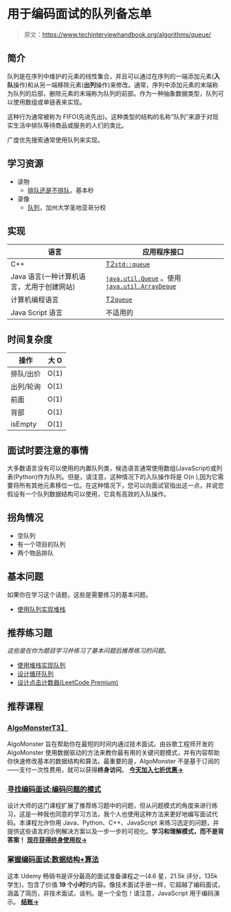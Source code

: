 # 用于编码面试的队列备忘单

> 原文：<https://www.techinterviewhandbook.org/algorithms/queue/>



## 简介[](#introduction "Direct link to heading")

队列是在序列中维护的元素的线性集合，并且可以通过在序列的一端添加元素(**入队**操作)和从另一端移除元素(**出列**操作)来修改。通常，序列中添加元素的末端称为队列的后部，删除元素的末端称为队列的前部。作为一种抽象数据类型，队列可以使用数组或单链表来实现。

这种行为通常被称为 FIFO(先进先出)。这种类型的结构的名称“队列”来源于对现实生活中排队等待商品或服务的人们的类比。

广度优先搜索通常使用队列来实现。

## 学习资源[](#learning-resources "Direct link to heading")

*   读物
    *   [排队还是不排队](https://medium.com/basecs/to-queue-or-not-to-queue-2653bcde5b04)，基本秒
*   录像
    *   [队列](https://www.coursera.org/lecture/data-structures/queues-EShpq)，加州大学圣地亚哥分校

## 实现[](#implementations "Direct link to heading")

| 语言 | 应用程序接口 |
| --- | --- |
| C++ | [T2`std::queue`](https://docs.microsoft.com/en-us/cpp/standard-library/queue-class) |
| Java 语言(一种计算机语言，尤用于创建网站) | [`java.util.Queue`](https://docs.oracle.com/javase/10/docs/api/java/util/Queue.html) 。使用 [`java.util.ArrayDeque`](https://docs.oracle.com/javase/10/docs/api/java/util/ArrayDeque.html) |
| 计算机编程语言 | [T2`queue`](https://docs.python.org/3/library/queue.html) |
| Java Script 语言 | 不适用的 |

## 时间复杂度[](#time-complexity "Direct link to heading")

| 操作 | 大 O |
| --- | --- |
| 排队/出价 | O(1) |
| 出列/轮询 | O(1) |
| 前面 | O(1) |
| 背部 | O(1) |
| isEmpty | O(1) |

## 面试时要注意的事情[](#things-to-look-out-for-during-interviews "Direct link to heading")

大多数语言没有可以使用的内置队列类，候选语言通常使用数组(JavaScript)或列表(Python)作为队列。但是，请注意，这种情况下的入队操作将是 O(n ),因为它需要将所有其他元素移位一位。在这种情况下，您可以向面试官指出这一点，并说您假设有一个队列数据结构可以使用，它具有高效的入队操作。

## 拐角情况[](#corner-cases "Direct link to heading")

*   空队列
*   有一个项目的队列
*   两个物品排队

## 基本问题[](#essential-questions "Direct link to heading")

如果你在学习这个话题，这些是需要练习的基本问题。

*   [使用队列实现堆栈](https://leetcode.com/problems/implement-stack-using-queues)

## 推荐练习题[](#recommended-practice-questions "Direct link to heading")

*这些是在你为题目学习并练习了基本问题后推荐练习的问题。*

*   [使用堆栈实现队列](https://leetcode.com/problems/implement-queue-using-stacks)
*   [设计循环队列](https://leetcode.com/problems/design-circular-queue)
*   [设计点击计数器(LeetCode Premium)](https://leetcode.com/problems/design-hit-counter)

## 推荐课程[](#recommended-courses "Direct link to heading")

### [AlgoMonster](https://shareasale.com/r.cfm?b=1873647&u=3114753&m=114505&urllink=&afftrack=)[T3】](#algomonster "Direct link to heading")

AlgoMonster 旨在帮助你在最短的时间内通过技术面试。由谷歌工程师开发的 AlgoMonster 使用数据驱动的方法来教你最有用的关键问题模式，并有内容帮助你快速修改基本的数据结构和算法。最重要的是，AlgoMonster 不是基于订阅的——支付一次性费用，就可以获得**终身访问**。 [**今天加入七折优惠→**](https://shareasale.com/r.cfm?b=1873647&u=3114753&m=114505&urllink=&afftrack=)

### [寻找编码面试:编码问题的模式](https://designgurus.org/link/kJSIoU?url=https%3A%2F%2Fdesigngurus.org%2Fcourse%3Fcourseid%3Dgrokking-the-coding-interview)[](#grokking-the-coding-interview-patterns-for-coding-questions "Direct link to heading")

设计大师的这门课程扩展了推荐练习题中的问题，但从问题模式的角度来进行练习，这是一种我也同意的学习方法，我个人也使用这种方法来更好地编写面试代码。本课程允许你用 Java、Python、C++、JavaScript 来练习选定的问题，并提供这些语言的示例解决方案以及一步一步的可视化。**学习和理解模式，而不是背答案！** [**现在获得终身使用权→**](https://designgurus.org/link/kJSIoU?url=https%3A%2F%2Fdesigngurus.org%2Fcourse%3Fcourseid%3Dgrokking-the-coding-interview)

### [掌握编码面试:数据结构+算法](https://fxo.co/DQpY)[](#master-the-coding-interview-data-structures--algorithms "Direct link to heading")

这本 Udemy 畅销书是评分最高的面试准备课程之一(4.6 星，21.5k 评分，135k 学生)，包含了价值 **19 个小时**的内容。像技术面试手册一样，它超越了编码面试，涵盖了简历，非技术面试，谈判。是一个全包！请注意，JavaScript 用于编码演示。 [**结账→**](https://fxo.co/DQpY)

